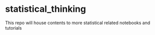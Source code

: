 # statistical_thinking

This repo will house contents to more statistical related notebooks and tutorials
